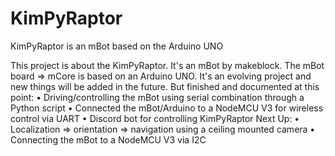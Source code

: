 # KimPyRaptor
KimPyRaptor is an mBot based on the Arduino UNO

This project is about the KimPyRaptor. It's an mBot by makeblock. The mBot board => mCore is based on an Arduino UNO.
It's an evolving project and new things will be added in the future. But finished and documented at this point:
•	Driving/controlling the mBot using serial combination through a Python script
•	Connected the mBot/Arduino to a NodeMCU V3 for wireless control via UART
•	Discord bot for controlling KimPyRaptor
Next Up:
•	Localization => orientation => navigation using a ceiling mounted camera
•	Connecting the mBot to a NodeMCU V3 via I2C

